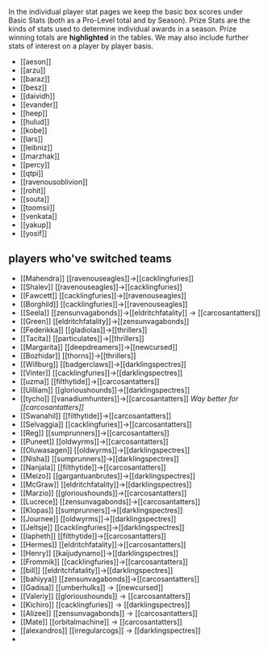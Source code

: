 In the individual player stat pages we keep the basic box scores under Basic Stats (both as a Pro-Level total and by Season). Prize Stats are the kinds of stats used to determine individual awards in a season. Prize winning totals are **highlighted** in the tables. We may also include further stats of interest on a player by player basis.

* [[aeson]]
* [[arzu]]
* [[baraz]]
* [[besz]]
* [[daividh]]
* [[evander]]
* [[heep]]
* [[hulud]]
* [[kobe]]
* [[lars]]
* [[leibniz]]
* [[marzhak]]
* [[percy]]
* [[qtpi]]
* [[ravenousoblivion]]
* [[rohit]]
* [[souta]]
* [[toomsii]]
* [[venkata]]
* [[yakup]]
* [[yosif]]

## players who've switched teams

* [[Mahendra]] [[ravenouseagles]]->[[cacklingfuries]]
* [[Shalev]] [[ravenouseagles]]->[[cacklingfuries]]
* [[Fawcett]] [[cacklingfuries]]->[[ravenouseagles]]
* [[Borghild]] [[cacklingfuries]]->[[ravenouseagles]]
* [[Seela]] [[zensunvagabonds]]->[[eldritchfatality]] -> [[carcosantatters]]
* [[Green]] [[eldritchfatality]]->[[zensunvagabonds]]
* [[Federikka]] [[gladiolas]]->[[thrillers]]
* [[Tacita]] [[particulates]]->[[thrillers]]
* [[Margarita]] [[deepdreamers]]->[[newcursed]]
* [[Bozhidar]] [[thorns]]->[[thrillers]]
* [[Willburg]] [[badgerclaws]]->[[darklingspectres]]
* [[Vinter]] [[cacklingfuries]]->[[darklingspectres]]
* [[uzma]] [[filthytide]]->[[carcosantatters]]
* [[Uilliam]] [[glorioushounds]]->[[darklingspectres]]
* [[tycho]] [[vanadiumhunters]]->[[carcosantatters]] *Way better for [[carcosantatters]]*
* [[Swanahil]] [[filthytide]]->[[carcosantatters]]
* [[Selvaggia]] [[cacklingfuries]]->[[carcosantatters]]
* [[Reg]] [[sumprunners]]->[[carcosantatters]]
* [[Puneet]] [[oldwyrms]]->[[carcosantatters]]
* [[Oluwasagen]] [[oldwyrms]]->[[darklingspectres]]
* [[Nisha]] [[sumprunners]]->[[darklingspectres]]
* [[Nanjala]] [[filthytide]]->[[carcosantatters]]
* [[Meizo]] [[gargantuanbrutes]]->[[darklingspectres]]
* [[McGraw]] [[eldritchfatality]]->[[darklingspectres]]
* [[Marzio]] [[glorioushounds]]->[[carcosantatters]]
* [[Lucrece]] [[zensunvagabonds]]->[[carcosantatters]]
* [[Klopas]] [[sumprunners]]->[[darklingspectres]]
* [[Journee]] [[oldwyrms]]->[[darklingspectres]]
* [[Jeltsje]] [[cacklingfuries]]->[[darklingspectres]]
* [[Iapheth]] [[filthytide]]->[[carcosantatters]]
* [[Hermes]] [[eldritchfatality]]->[[carcosantatters]]
* [[Henry]] [[kaijudynamo]]->[[darklingspectres]]
* [[Frommik]] [[cacklingfuries]]->[[carcosantatters]]
* [[bill]] [[eldritchfatality]]->[[darklingspectres]]
* [[bahiyya]] [[zensunvagabonds]]->[[carcosantatters]]
* [[Gadisa]] [[umberhulks]] -> [[newcursed]]
* [[Valeriy]] [[glorioushounds]] -> [[carcosantatters]]
* [[Kichiro]] [[cacklingfuries]] -> [[darklingspectres]]
* [[Alizee]] [[zensunvagabonds]] -> [[carcosantatters]]
* [[Mate]] [[orbitalmachine]] -> [[carcosantatters]]
* [[alexandros]] [[irregularcogs]] -> [[darklingspectres]]
* 
